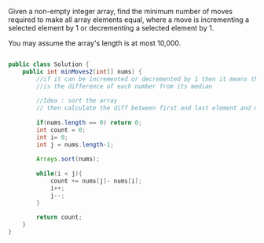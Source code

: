 Given a non-empty integer array, find the minimum number of moves required to make all array elements equal, where a move is incrementing a selected element by 1 or decrementing a selected element by 1.

You may assume the array's length is at most 10,000.

```java

public class Solution {
    public int minMoves2(int[] nums) {
        //if it can be incremented or decremented by 1 then it means that the number of moves
        //is the difference of each number from its median
        
        //Idea : sort the array
        // then calculate the diff between first and last element and move inwards till mid
        
        if(nums.length == 0) return 0;
        int count = 0;
        int i= 0;
        int j = nums.length-1;
        
        Arrays.sort(nums);
        
        while(i < j){
            count += nums[j]- nums[i];
            i++;
            j--;
        }
        
        return count;
    }
}
```
